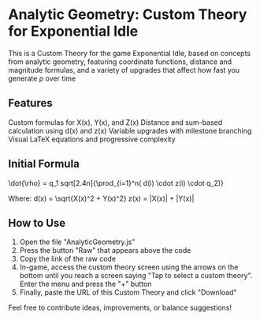 # Analytic Geometry: Custom Theory for Exponential Idle

This is a Custom Theory for the game Exponential Idle, based on concepts from analytic geometry, featuring coordinate functions, distance and magnitude formulas, and a variety of upgrades that affect how fast you generate ρ over time

## Features

Custom formulas for X(x), Y(x), and Z(x)
Distance and sum-based calculation using d(x) and z(x)
Variable upgrades with milestone branching
Visual LaTeX equations and progressive complexity

## Initial Formula
\dot{\rho} = q_1 sqrt[2.4n]{\prod_{i=1}^n( d(i) \cdot z(i) \cdot q_2)}

Where:
d(x) = \sqrt{X(x)^2 + Y(x)^2}
z(x) = |X(x)| + |Y(x)|

## How to Use

1. Open the file "AnalyticGeometry.js"
2. Press the button "Raw" that appears above the code
3. Copy the link of the raw code
4. In-game, access the custom theory screen using the arrows on the bottom until you reach a screen saying "Tap to select a custom theory". Enter the menu and press the "+" button
5. Finally, paste the URL of this Custom Theory and click "Download"

Feel free to contribute ideas, improvements, or balance suggestions!
